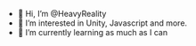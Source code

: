 - 👋 Hi, I’m @HeavyReality
- 👀 I’m interested in Unity, Javascript and more.
- 🌱 I’m currently learning as much as I can
<!--- - 💞️ I’m looking to collaborate on ...
- 📫 How to reach me ...--->

<!---
HeavyReality/HeavyReality is a ✨ special ✨ repository because its `README.md` (this file) appears on your GitHub profile.
You can click the Preview link to take a look at your changes.
--->

